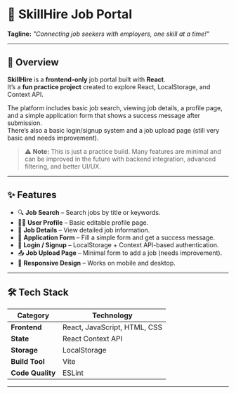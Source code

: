 # 🚀 SkillHire Job Portal

**Tagline:** _"Connecting job seekers with employers, one skill at a time!"_

---

## 📖 Overview

**SkillHire** is a **frontend-only** job portal built with **React**.  
It’s a **fun practice project** created to explore React, LocalStorage, and Context API.

The platform includes basic job search, viewing job details, a profile page, and a simple application form that shows a success message after submission.  
There’s also a basic login/signup system and a job upload page (still very basic and needs improvement).

> ⚠️ **Note:** This is just a practice build. Many features are minimal and can be improved in the future with backend integration, advanced filtering, and better UI/UX.

---

## ✨ Features

- 🔍 **Job Search** – Search jobs by title or keywords.
- 🧑‍💼 **User Profile** – Basic editable profile page.
- 📄 **Job Details** – View detailed job information.
- 📝 **Application Form** – Fill a simple form and get a success message.
- 🔑 **Login / Signup** – LocalStorage + Context API-based authentication.
- 📤 **Job Upload Page** – Minimal form to add a job (needs improvement).
- 📱 **Responsive Design** – Works on mobile and desktop.

---

## 🛠 Tech Stack

| Category          | Technology |
|-------------------|------------|
| **Frontend**      | React, JavaScript, HTML, CSS |
| **State**         | React Context API |
| **Storage**       | LocalStorage |
| **Build Tool**    | Vite |
| **Code Quality**  | ESLint |

---

